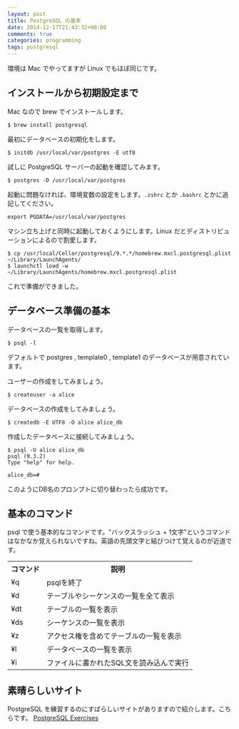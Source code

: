 ```yaml
---
layout: post
title: PostgreSQL の基本
date: 2014-12-17T21:43:32+00:00
comments: true
categories: programming
tags: postgresql
---
```


環境は Mac でやってますが Linux でもほぼ同じです。

## インストールから初期設定まで
Mac なので brew でインストールします。

    $ brew install postgresql

最初にデータベースの初期化をします。

    $ initdb /usr/local/var/postgres -E utf8

試しに PostgreSQL サーバーの起動を確認してみます。

    $ postgres -D /usr/local/var/postgres

起動に問題なければ、環境変数の設定をします。`.zshrc` とか `.bashrc` とかに追記してください。

    export PGDATA=/usr/local/var/postgres

マシン立ち上げと同時に起動しておくようにします。Linux だとディストリビューションによるので割愛します。

    $ cp /usr/local/Cellar/postgresql/9.*.*/homebrew.mxcl.postgresql.plist ~/Library/LaunchAgents/
    $ launchctl load -w ~/Library/LaunchAgents/homebrew.mxcl.postgresql.plist

これで準備ができました。


## データベース準備の基本
データベースの一覧を取得します。

    $ psql -l

デフォルトで postgres , template0 , template1 のデータベースが用意されています。

ユーザーの作成をしてみましょう。

    $ createuser -a alice

データベースの作成をしてみましょう。

    $ createdb -E UTF8 -O alice alice_db

作成したデータベースに接続してみましょう。

    $ psql -U alice alice_db
    psql (9.3.2)
    Type "help" for help.

    alice_db=#

このようにDB名のプロンプトに切り替わったら成功です。


## 基本のコマンド
psql で使う基本的なコマンドです。"バックスラッシュ + 1文字"というコマンドはなかなか覚えられないですね。英語の先頭文字と結びつけて覚えるのが近道です。
<table>
<tr><th>コマンド</th><th>説明</th></tr>
<tr><td>¥q</td><td>psqlを終了</td></tr>
<tr><td>¥d</td><td>テーブルやシーケンスの一覧を全て表示</td></tr>
<tr><td>¥dt</td><td>テーブルの一覧を表示</td></tr>
<tr><td>¥ds</td><td>シーケンスの一覧を表示</td></tr>
<tr><td>¥z</td><td>アクセス権を含めてテーブルの一覧を表示</td></tr>
<tr><td>¥l</td><td>データベースの一覧を表示</td></tr>
<tr><td>¥i</td><td>ファイルに書かれたSQL文を読み込んで実行</td></tr>
</table>


## 素晴らしいサイト
PostgreSQL を練習するのにすばらしいサイトがありますので紹介します。こちらです。
<a href="http://pgexercises.com/" title="PostgreSQL Exercises" target="_blank">PostgreSQL Exercises</a>
